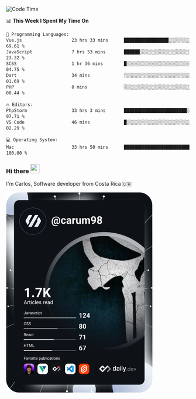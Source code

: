 
<!--START_SECTION:waka-->
![Code Time](http://img.shields.io/badge/Code%20Time-10%2C188%20hrs%2037%20mins-blue)

📊 **This Week I Spent My Time On** 

```text
💬 Programming Languages: 
Vue.js                   23 hrs 33 mins      █████████████████░░░░░░░░   69.61 % 
JavaScript               7 hrs 53 mins       ██████░░░░░░░░░░░░░░░░░░░   23.32 % 
SCSS                     1 hr 36 mins        █░░░░░░░░░░░░░░░░░░░░░░░░   04.75 % 
Dart                     34 mins             ░░░░░░░░░░░░░░░░░░░░░░░░░   01.69 % 
PHP                      8 mins              ░░░░░░░░░░░░░░░░░░░░░░░░░   00.44 % 

🔥 Editors: 
PhpStorm                 33 hrs 3 mins       ████████████████████████░   97.71 % 
VS Code                  46 mins             █░░░░░░░░░░░░░░░░░░░░░░░░   02.29 % 

💻 Operating System: 
Mac                      33 hrs 50 mins      █████████████████████████   100.00 % 
```


<!--END_SECTION:waka-->

### Hi there <img src="https://media.giphy.com/media/hvRJCLFzcasrR4ia7z/giphy.gif" width="25px" height="25px">

I'm Carlos, Software developer from Costa Rica 🇨🇷

<a href="https://app.daily.dev/carum98"><img src="https://github.com/carum98/carum98/blob/main/devcard.svg" width="400" alt="Carlos Umaña Acevedo's Dev Card"/></a>
